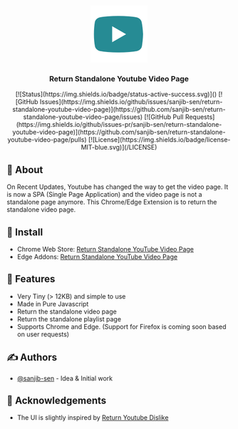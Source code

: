<p align="center">
  <a href="" rel="noopener">
 <img width=128px height=128px src="/images/logo128.png" alt="Project logo"></a>
</p>
<h3 align="center">Return Standalone Youtube Video Page</h3>
<div align="center">
[![Status](https://img.shields.io/badge/status-active-success.svg)]()
[![GitHub Issues](https://img.shields.io/github/issues/sanjib-sen/return-standalone-youtube-video-page)](https://github.com/sanjib-sen/return-standalone-youtube-video-page/issues)
[![GitHub Pull Requests](https://img.shields.io/github/issues-pr/sanjib-sen/return-standalone-youtube-video-page)](https://github.com/sanjib-sen/return-standalone-youtube-video-page/pulls)
[![License](https://img.shields.io/badge/license-MIT-blue.svg)](/LICENSE)
</div>

## 🧐 About

On Recent Updates, Youtube has changed the way to get the video page. It is now a SPA (Single Page Application) and the video page is not a standalone page anymore. This Chrome/Edge Extension is to return the standalone video page.

## 🏁 Install

- Chrome Web Store: [Return Standalone YouTube Video Page]()
- Edge Addons: [Return Standalone YouTube Video Page]()

## 🎉 Features

- Very Tiny (> 12KB) and simple to use
- Made in Pure Javascript
- Return the standalone video page
- Return the standalone playlist page
- Supports Chrome and Edge. (Support for Firefox is coming soon based on user requests)

## ✍️ Authors

- [@sanjib-sen](https://github.com/sanjib-sen) - Idea & Initial work

## 🎉 Acknowledgements

- The UI is slightly inspired by [Return Youtube Dislike](https://github.com/Anarios/return-youtube-dislike)
